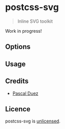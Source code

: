 # postcss-svg

> Inline SVG toolkit

Work in progress!


## Options


## Usage


## Credits

* [Pascal Duez](https://twitter.com/pascalduez)


## Licence

postcss-svg is [unlicensed](http://unlicense.org/).
